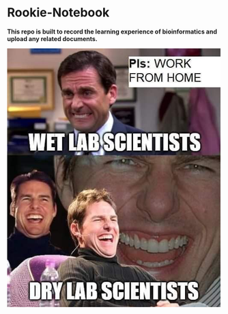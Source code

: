 # Rookie-Notebook
**This repo is built to record the learning experience of bioinformatics and upload any related documents.**

![](92133596_636243753886758_4898576175804186624_n.jpg)

